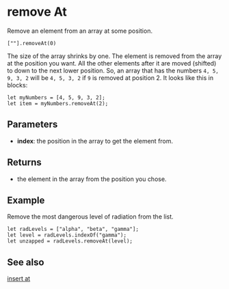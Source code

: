 # remove At

Remove an element from an array at some position.

```sig
[""].removeAt(0)
```

The size of the array shrinks by one. The element is removed from the array at the position you want. All the other elements after it are moved (shifted) to down to the next lower position. So, an array that has the numbers `4, 5, 9, 3, 2` will be `4, 5, 3, 2` if `9` is removed at position 2. It looks like this in blocks:

```block
let myNumbers = [4, 5, 9, 3, 2];
let item = myNumbers.removeAt(2);
```

## Parameters

* **index**: the position in the array to get the element from.

## Returns

* the element in the array from the position you chose.

## Example

Remove the most dangerous level of radiation from the list.

```block
let radLevels = ["alpha", "beta", "gamma"];
let level = radLevels.indexOf("gamma");
let unzapped = radLevels.removeAt(level);
```

## See also

[insert at](/reference/arrays/insert-at)